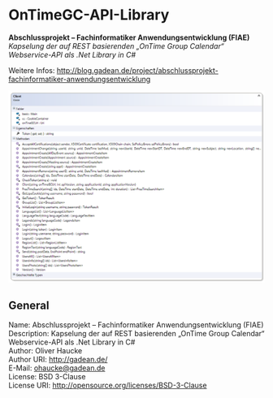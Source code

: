 OnTimeGC-API-Library
====================

__Abschlussprojekt – Fachinformatiker Anwendungsentwicklung (FIAE)__  
*Kapselung der auf REST basierenden „OnTime Group Calendar“ Webservice-API als .Net Library in C#*  

Weitere Infos: http://blog.gadean.de/project/abschlussprojekt-fachinformatiker-anwendungsentwicklung

![FIAE-ASP-KD.png](docs/FIAE-ASP-KD.png)

## General
Name: Abschlussprojekt – Fachinformatiker Anwendungsentwicklung (FIAE)  
Description: Kapselung der auf REST basierenden „OnTime Group Calendar“ Webservice-API als .Net Library in C#  
Author: Oliver Haucke  
Author URI: http://gadean.de/  
E-Mail: ohaucke@gadean.de  
License: BSD 3-Clause  
License URI: http://opensource.org/licenses/BSD-3-Clause